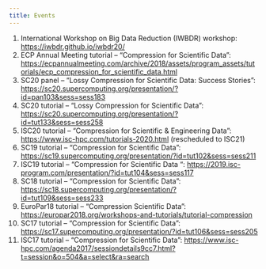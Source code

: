 ```yaml
---
title: Events
---
```


1. International Workshop on Big Data Reduction (IWBDR) workshop: https://iwbdr.github.io/iwbdr20/
1. ECP Annual Meeting tutorial – “Compression for Scientific Data”: https://ecpannualmeeting.com/archive/2018/assets/program_assets/tutorials/ecp_compression_for_scientific_data.html
1. SC20 panel – “Lossy Compression for Scientific Data: Success Stories”: https://sc20.supercomputing.org/presentation/?id=pan103&sess=sess183
1. SC20 tutorial – “Lossy Compression for Scientific Data”: https://sc20.supercomputing.org/presentation/?id=tut133&sess=sess258
1. ISC20 tutorial – “Compression for Scientific & Engineering Data”: https://www.isc-hpc.com/tutorials-2020.html (rescheduled to ISC21)
1. SC19 tutorial – “Compression for Scientific Data”: https://sc19.supercomputing.org/presentation/?id=tut102&sess=sess211
1. ISC19 tutorial – “Compression for Scientific Data “: https://2019.isc-program.com/presentation/?id=tut104&sess=sess117
1. SC18 tutorial – “Compression for Scientific Data”: https://sc18.supercomputing.org/presentation/?id=tut109&sess=sess233
1. EuroPar18 tutorial – “Compression Scientific Data”: https://europar2018.org/workshops-and-tutorials/tutorial-compression
1. SC17 tutorial – “Compression for Scientific Data”: https://sc17.supercomputing.org/presentation/?id=tut106&sess=sess205
1. ISC17 tutorial – “Compression for Scientific Data”: https://www.isc-hpc.com/agenda2017/sessiondetails9cc7.html?t=session&o=504&a=select&ra=search